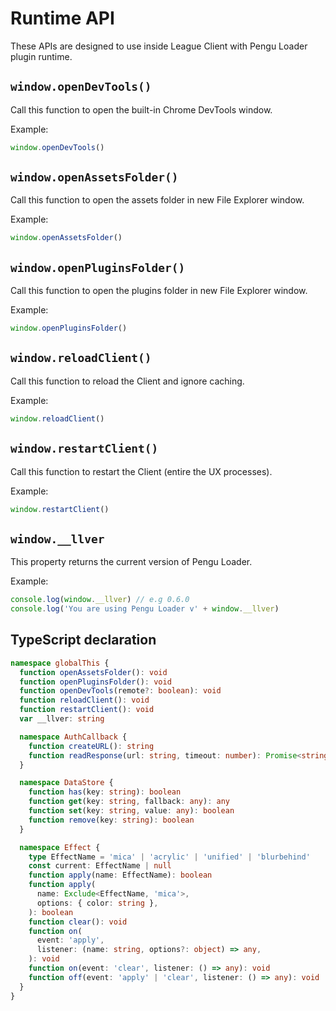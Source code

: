 # Runtime API

These APIs are designed to use inside League Client with Pengu Loader plugin
runtime.

## `window.openDevTools()`

<Badge type="tip" text="since v0.3" />

Call this function to open the built-in Chrome DevTools window.

Example:

```js
window.openDevTools()
```

## `window.openAssetsFolder()`

<Badge type="tip" text="since v1.0" />

Call this function to open the assets folder in new File Explorer window.

Example:

```js
window.openAssetsFolder()
```

## `window.openPluginsFolder()`

<Badge type="tip" text="since v1.0" />

Call this function to open the plugins folder in new File Explorer window.

Example:

```js
window.openPluginsFolder()
```

## `window.reloadClient()`

<Badge type="tip" text="since v1.0.4" />

Call this function to reload the Client and ignore caching.

Example:

```js
window.reloadClient()
```

## `window.restartClient()`

<Badge type="tip" text="since v1.0.5" />

Call this function to restart the Client (entire the UX processes).

Example:

```js
window.restartClient()
```

## `window.__llver`

<Badge type="tip" text="since v0.6" />

This property returns the current version of Pengu Loader.

Example:

```js
console.log(window.__llver) // e.g 0.6.0
console.log('You are using Pengu Loader v' + window.__llver)
```

## TypeScript declaration

```ts
namespace globalThis {
  function openAssetsFolder(): void
  function openPluginsFolder(): void
  function openDevTools(remote?: boolean): void
  function reloadClient(): void
  function restartClient(): void
  var __llver: string

  namespace AuthCallback {
    function createURL(): string
    function readResponse(url: string, timeout: number): Promise<string | null>
  }

  namespace DataStore {
    function has(key: string): boolean
    function get(key: string, fallback: any): any
    function set(key: string, value: any): boolean
    function remove(key: string): boolean
  }

  namespace Effect {
    type EffectName = 'mica' | 'acrylic' | 'unified' | 'blurbehind'
    const current: EffectName | null
    function apply(name: EffectName): boolean
    function apply(
      name: Exclude<EffectName, 'mica'>,
      options: { color: string },
    ): boolean
    function clear(): void
    function on(
      event: 'apply',
      listener: (name: string, options?: object) => any,
    ): void
    function on(event: 'clear', listener: () => any): void
    function off(event: 'apply' | 'clear', listener: () => any): void
  }
}
```
